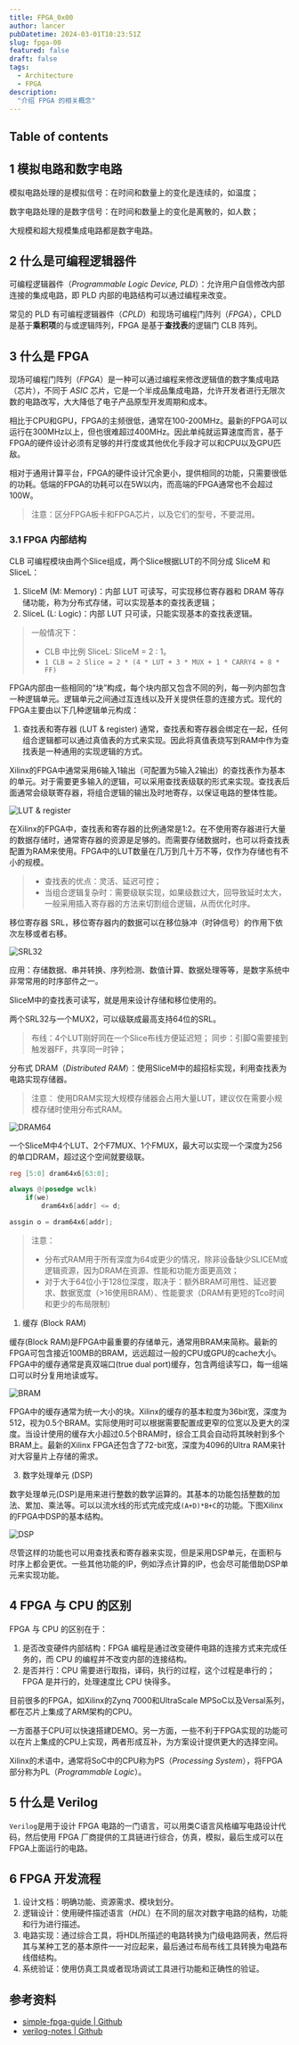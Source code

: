 ```yaml
---
title: FPGA_0x00
author: lancer
pubDatetime: 2024-03-01T10:23:51Z
slug: fpga-00
featured: false
draft: false
tags:
  - Architecture
  - FPGA
description:
  "介绍 FPGA 的相关概念"
---
```



## Table of contents

## 1 模拟电路和数字电路

模拟电路处理的是模拟信号：在时间和数量上的变化是连续的，如温度；

数字电路处理的是数字信号：在时间和数量上的变化是离散的，如人数；

大规模和超大规模集成电路都是数字电路。


## 2 什么是可编程逻辑器件

可编程逻辑器件（*Programmable Logic Device, PLD*）：允许用户自信修改内部连接的集成电路，即 PLD 内部的电路结构可以通过编程来改变。

常见的 PLD 有可编程逻辑器件（*CPLD*）和现场可编程门阵列（*FPGA*），CPLD 是基于**乘积项**的与或逻辑阵列，FPGA 是基于**查找表**的逻辑门 CLB 阵列。


## 3 什么是 FPGA

现场可编程门阵列（*FPGA*）是一种可以通过编程来修改逻辑值的数字集成电路（芯片），不同于 *ASIC* 芯片，它是一个半成品集成电路，允许开发者进行无限次数的电路改写，大大降低了电子产品原型开发周期和成本。

相比于CPU和GPU，FPGA的主频很低，通常在100-200MHz。最新的FPGA可以运行在300MHz以上，但也很难超过400MHz。因此单纯就运算速度而言，基于FPGA的硬件设计必须有足够的并行度或其他优化手段才可以和CPU以及GPU匹敌。

相对于通用计算平台，FPGA的硬件设计冗余更小，提供相同的功能，只需要很低的功耗。低端的FPGA的功耗可以在5W以内，而高端的FPGA通常也不会超过100W。

> 注意：区分FPGA板卡和FPGA芯片，以及它们的型号，不要混用。

### 3.1 FPGA 内部结构

CLB 可编程模块由两个Slice组成，两个Slice根据LUT的不同分成 SliceM 和 SliceL：
1. SliceM (M: Memory)：内部 LUT 可读写，可实现移位寄存器和 DRAM 等存储功能，称为分布式存储，可以实现基本的查找表逻辑；
2. SliceL (L: Logic)：内部 LUT 只可读，只能实现基本的查找表逻辑。

> 一般情况下：
> - CLB 中比例 SliceL: SliceM = 2 : 1。
> - `1 CLB = 2 Slice = 2 * (4 * LUT + 3 * MUX + 1 * CARRY4 + 8 * FF)`


FPGA内部由一些相同的“块”构成，每个块内部又包含不同的列，每一列内部包含一种逻辑单元。逻辑单元之间通过互连线以及开关提供任意的连接方式。现代的FPGA主要由以下几种逻辑单元构成：

1. 查找表和寄存器 (LUT & register)
通常，查找表和寄存器会绑定在一起，任何组合逻辑都可以通过真值表的方式来实现。因此将真值表烧写到RAM中作为查找表是一种通用的实现逻辑的方式。

Xilinx的FPGA中通常采用6输入1输出（可配置为5输入2输出）的查找表作为基本的单元。对于需要更多输入的逻辑，可以采用查找表级联的形式来实现。查找表后面通常会级联寄存器，将组合逻辑的输出及时地寄存，以保证电路的整体性能。

![LUT & register](../../assets/images/fpga/lut.png)

在Xilinx的FPGA中，查找表和寄存器的比例通常是1:2。在不使用寄存器进行大量的数据存储时，通常寄存器的资源是足够的。而需要存储数据时，也可以将查找表配置为RAM来使用。FPGA中的LUT数量在几万到几十万不等，仅作为存储也有不小的规模。

> - 查找表的优点：灵活、延迟可控；
> - 当组合逻辑复杂时：需要级联实现，如果级数过大，回导致延时太大，一般采用插入寄存器的方法来切割组合逻辑，从而优化时序。


移位寄存器 SRL，移位寄存器内的数据可以在移位脉冲（时钟信号）的作用下依次左移或者右移。

![SRL32](../../assets/images/fpga/srl32.png)

应用：存储数据、串并转换、序列检测、数值计算、数据处理等等，是数字系统中非常常用的时序部件之一。

SliceM中的查找表可读写，就是用来设计存储和移位使用的。

两个SRL32与一个MUX2，可以级联成最高支持64位的SRL。

> 布线：4个LUT刚好同在一个Slice布线方便延迟短；
> 同步：引脚Q需要接到触发器FF，共享同一时钟；


分布式 DRAM（*Distributed RAM*）：使用SliceM中的超招标实现，利用查找表为电路实现存储器。

> 注意：
> 使用DRAM实现大规模存储器会占用大量LUT，建议仅在需要小规模存储时使用分布式RAM。

![DRAM64](../../assets/images/fpga/ram64.png)

一个SliceM中4个LUT、2个F7MUX、1个FMUX，最大可以实现一个深度为256的单口DRAM，超过这个空间就要级联。

```verilog
reg [5:0] dram64x6[63:0];

always @(posedge wclk)
    if(we)
        dram64x6[addr] <= d;

assgin o = dram64x6[addr];

```

> 注意：
> - 分布式RAM用于所有深度为64或更少的情况，除非设备缺少SLICEM或逻辑资源，因为DRAM在资源、性能和功能方面更高效；
> - 对于大于64位小于128位深度，取决于：额外BRAM可用性、延迟要求、数据宽度（>16使用BRAM）、性能要求（DRAM有更短的Tco时间和更少的布局限制）


1. 缓存 (Block RAM)

缓存(Block RAM)是FPGA中最重要的存储单元，通常用BRAM来简称。最新的FPGA可包含接近100MB的BRAM，远远超过一般的CPU或GPU的cache大小。FPGA中的缓存通常是真双端口(true dual port)缓存，包含两组读写口，每一组端口可以时分复用地读或写。

![BRAM](../../assets/images/fpga/bram.png)

FPGA中的缓存通常为统一大小的块。Xilinx的缓存的基本粒度为36bit宽，深度为512，视为0.5个BRAM。实际使用时可以根据需要配置成更窄的位宽以及更大的深度。当设计使用的缓存大小超过0.5个BRAM时，综合工具会自动将其映射到多个BRAM上。最新的Xilinx FPGA还包含了72-bit宽，深度为4096的Ultra RAM来针对大容量片上存储的需求。

3. 数字处理单元 (DSP)

数字处理单元(DSP)是用来进行整数的数学运算的。其基本的功能包括整数的加法、累加、乘法等。可以以流水线的形式完成完成`(A+D)*B+C`的功能。下图Xilinx的FPGA中DSP的基本结构。

![DSP](../../assets/images/fpga/dsp.png)

尽管这样的功能也可以用查找表和寄存器来实现，但是采用DSP单元，在面积与时序上都会更优。一些其他功能的IP，例如浮点计算的IP，也会尽可能借助DSP单元来实现功能。



## 4 FPGA 与 CPU 的区别

FPGA 与 CPU 的区别在于：
1. 是否改变硬件内部结构：FPGA 编程是通过改变硬件电路的连接方式来完成任务的，而 CPU 的编程并不改变内部的连接结构。
2. 是否并行：CPU 需要进行取指，译码，执行的过程，这个过程是串行的；FPGA 是并行的，处理速度比 CPU 快得多。


目前很多的FPGA，如Xilinx的Zynq 7000和UltraScale MPSoC以及Versal系列，都在芯片上集成了ARM架构的CPU。

一方面基于CPU可以快速搭建DEMO。另一方面，一些不利于FPGA实现的功能可以在片上集成的CPU上实现，两者形成互补，为方案设计提供更大的选择空间。

Xilinx的术语中，通常将SoC中的CPU称为PS（*Processing System*），将FPGA部分称为PL（*Programmable Logic*）。


## 5 什么是 Verilog

`Verilog`是用于设计 FPGA 电路的一门语言，可以用类C语言风格编写电路设计代码，然后使用 FPGA 厂商提供的工具链进行综合，仿真，模拟，最后生成可以在FPGA上面运行的电路。


## 6 FPGA 开发流程

1. 设计文档：明确功能、资源需求、模块划分。
2. 逻辑设计：使用硬件描述语言（*HDL*）在不同的层次对数字电路的结构，功能和行为进行描述。
3. 电路实现：通过综合工具，将HDL所描述的电路转换为门级电路网表，然后将其与某种工艺的基本原件一一对应起来，最后通过布局布线工具转换为电路布线借结构。
4. 系统验证：使用仿真工具或者现场调试工具进行功能和正确性的验证。


## 参考资料

- [simple-fpga-guide | Github](https://github.com/GkyHub/simple-fpga-guide/blob/master/doc/fpga_intro.md)
- [verilog-notes | Github](https://github.com/lyp365859350/Verilog/blob/master/Notes.md)